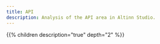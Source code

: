 ```yaml
---
title: API
description: Analysis of the API area in Altinn Studio.
---
```



{{% children description="true" depth="2" %}}